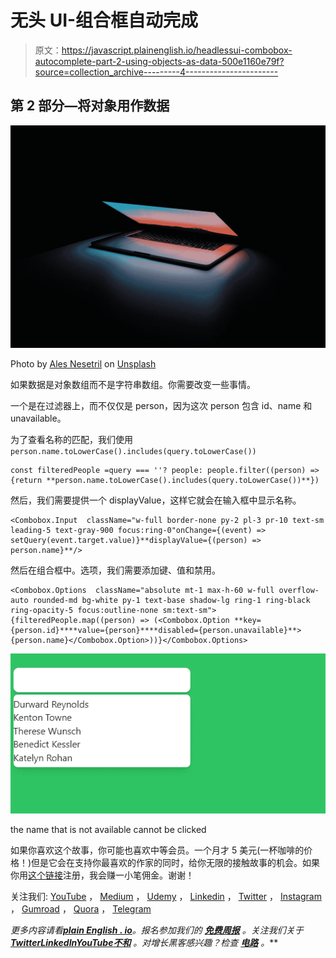 # 无头 UI-组合框自动完成

> 原文：<https://javascript.plainenglish.io/headlessui-combobox-autocomplete-part-2-using-objects-as-data-500e1160e79f?source=collection_archive---------4----------------------->

## 第 2 部分—将对象用作数据

![](img/d6eff0a2cc820907dadfcf457565ce08.png)

Photo by [Ales Nesetril](https://unsplash.com/@alesnesetril?utm_source=medium&utm_medium=referral) on [Unsplash](https://unsplash.com?utm_source=medium&utm_medium=referral)

如果数据是对象数组而不是字符串数组。你需要改变一些事情。

一个是在过滤器上，而不仅仅是 person，因为这次 person 包含 id、name 和 unavailable。

为了查看名称的匹配，我们使用`person.name.toLowerCase().includes(query.toLowerCase())`

```
const filteredPeople =query === ''? people: people.filter((person) => {return **person.name.toLowerCase().includes(query.toLowerCase())**})
```

然后，我们需要提供一个 displayValue，这样它就会在输入框中显示名称。

```
<Combobox.Input  className="w-full border-none py-2 pl-3 pr-10 text-sm leading-5 text-gray-900 focus:ring-0"onChange={(event) => setQuery(event.target.value)}**displayValue={(person) => person.name}**/>
```

然后在组合框中。选项，我们需要添加键、值和禁用。

```
<Combobox.Options  className="absolute mt-1 max-h-60 w-full overflow-auto rounded-md bg-white py-1 text-base shadow-lg ring-1 ring-black ring-opacity-5 focus:outline-none sm:text-sm">{filteredPeople.map((person) => (<Combobox.Option **key={person.id}****value={person}****disabled={person.unavailable}**>{person.name}</Combobox.Option>))}</Combobox.Options>
```

![](img/c441330b8551c2bfefb49760570589ac.png)

the name that is not available cannot be clicked

如果你喜欢这个故事，你可能也喜欢中等会员。一个月才 5 美元(一杯咖啡的价格！)但是它会在支持你最喜欢的作家的同时，给你无限的接触故事的机会。如果你用[这个链接](https://ckmobile.medium.com/membership)注册，我会赚一小笔佣金。谢谢！

关注我们: [YouTube](https://www.youtube.com/channel/UCu4-4FnutvSHVo9WHvq80Ww?sub_confirmation=1) ， [Medium](https://ckmobile.medium.com/) ， [Udemy](https://www.udemy.com/user/cyruschan2/) ， [Linkedin](https://www.linkedin.com/company/ckmobi/) ， [Twitter](https://twitter.com/ckmobilejavasc1) ， [Instagram](https://www.instagram.com/ckmobile8050) ， [Gumroad](https://app.gumroad.com/ckmobile) ， [Quora](https://ckmobile.quora.com/) ， [Telegram](https://t.me/ckmobi)

*更多内容请看*[***plain English . io***](https://plainenglish.io/)*。报名参加我们的* [***免费周报***](http://newsletter.plainenglish.io/) *。关注我们关于*[***Twitter***](https://twitter.com/inPlainEngHQ)[***LinkedIn***](https://www.linkedin.com/company/inplainenglish/)*[***YouTube***](https://www.youtube.com/channel/UCtipWUghju290NWcn8jhyAw)*[***不和***](https://discord.gg/GtDtUAvyhW) *。对增长黑客感兴趣？检查* [***电路***](https://circuit.ooo/) *。***